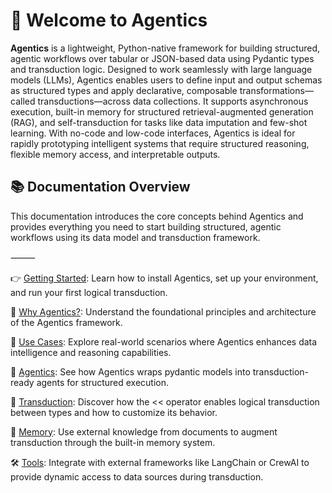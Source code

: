 
# 👋 Welcome to Agentics

**Agentics** is a lightweight, Python-native framework for building structured, agentic workflows over tabular or JSON-based data using Pydantic types and transduction logic. Designed to work seamlessly with large language models (LLMs), Agentics enables users to define input and output schemas as structured types and apply declarative, composable transformations—called transductions—across data collections. It supports asynchronous execution, built-in memory for structured retrieval-augmented generation (RAG), and self-transduction for tasks like data imputation and few-shot learning. With no-code and low-code interfaces, Agentics is ideal for rapidly prototyping intelligent systems that require structured reasoning, flexible memory access, and interpretable outputs.

## 📚 Documentation Overview

This documentation introduces the core concepts behind Agentics and provides everything you need to start building structured, agentic workflows using its data model and transduction framework.

⸻

👉 [Getting Started](getting_started.md): Learn how to install Agentics, set up your environment, and run your first logical transduction.

📘 [Why Agentics?](background.md): Understand the foundational principles and architecture of the Agentics framework.

🚀 [Use Cases](use_cases.md): Explore real-world scenarios where Agentics enhances data intelligence and reasoning capabilities.

🧠  [Agentics](agentics.md): See how Agentics wraps pydantic models into transduction-ready agents for structured execution.

🔁 [Transduction](transduction.md): Discover how the << operator enables logical transduction between types and how to customize its behavior.

🧬  [Memory](memory.md): Use external knowledge from documents to augment transduction through the built-in memory system.

🛠️ [Tools](tools.md): Integrate with external frameworks like LangChain or CrewAI to provide dynamic access to data sources during transduction.

